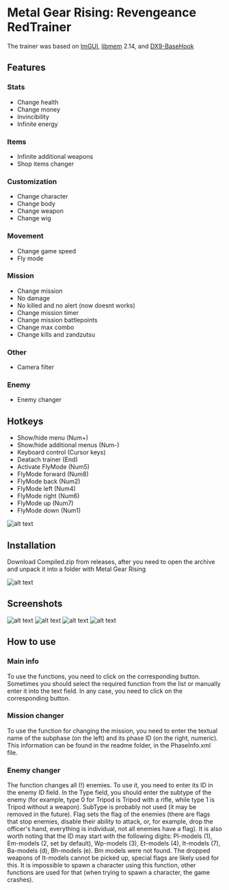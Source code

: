 # Metal Gear Rising: Revengeance RedTrainer
The trainer was based on [ImGUI](https://github.com/ocornut/imgui), [libmem](https://github.com/rdbo/libmem) 2.14, and [DX9-BaseHook](https://github.com/rdbo/DX9-BaseHook)

## Features
### Stats
- Change health
- Change money
- Invincibility
- Infinite energy
### Items
- Infinite additional weapons
- Shop items changer
### Customization
- Change character
- Change body
- Change weapon
- Change wig
### Movement
- Change game speed
- Fly mode
### Mission
- Change mission
- No damage
- No killed and no alert (now doesnt works)
- Change mission timer
- Change mission battlepoints
- Change max combo
- Change kills and zandzutsu
### Other
- Camera filter
### Enemy
- Enemy changer
## Hotkeys
- Show/hide menu (Num+)
- Show/hide additional menus (Num-)
- Keyboard control (Cursor keys)
- Deatach trainer (End)
- Activate FlyMode (Num5)
- FlyMode forward (Num8)
- FlyMode back (Num2)
- FlyMode left (Num4)
- FlyMode right (Num6)
- FlyMode up (Num7)
- FlyMode down (Num1)

![alt text](https://github.com/Baromir19/MGR-RedTrainer/blob/master/readme/hotkeys.png)

## Installation
Download Compiled.zip from releases, after you need to open the archive and unpack it into a folder with Metal Gear Rising

![alt text](https://github.com/Baromir19/MGR-RedTrainer/blob/master/readme/Installation.png)

## Screenshots
![alt text](https://github.com/Baromir19/MGR-RedTrainer/blob/master/readme/Screen1.png)
![alt text](https://github.com/Baromir19/MGR-RedTrainer/blob/master/readme/Screen2.png)
![alt text](https://github.com/Baromir19/MGR-RedTrainer/blob/master/readme/Screen3.png)
![alt text](https://github.com/Baromir19/MGR-RedTrainer/blob/master/readme/Screen4.png)

## How to use
### Main info
To use the functions, you need to click on the corresponding button. Sometimes you should select the required function from the list or manually enter it into the text field. In any case, you need to click on the corresponding button.
### Mission changer
To use the function for changing the mission, you need to enter the textual name of the subphase (on the left) and its phase ID (on the right, numeric). This information can be found in the readme folder, in the PhaseInfo.xml file.
### Enemy changer
The function changes all (!) enemies. To use it, you need to enter its ID in the enemy ID field. In the Type field, you should enter the subtype of the enemy (for example, type 0 for Tripod is Tripod with a rifle, while type 1 is Tripod without a weapon). SubType is probably not used (it may be removed in the future). Flag sets the flag of the enemies (there are flags that stop enemies, disable their ability to attack, or, for example, drop the officer's hand, everything is individual, not all enemies have a flag). It is also worth noting that the ID may start with the following digits: Pl-models (1), Em-models (2, set by default), Wp-models (3), Et-models (4), It-models (7), Ba-models (d), Bh-models (e). Bm models were not found. The dropped weapons of It-models cannot be picked up, special flags are likely used for this. It is impossible to spawn a character using this function, other functions are used for that (when trying to spawn a character, the game crashes).
